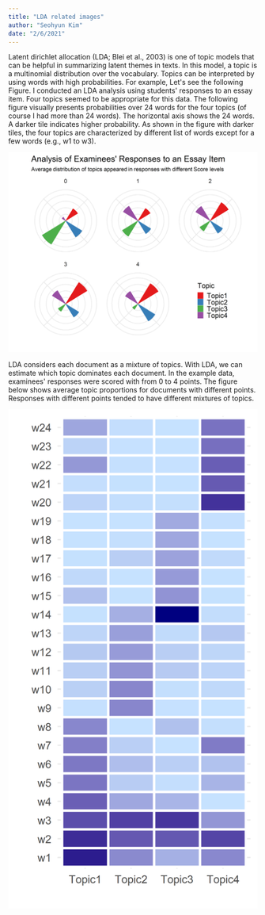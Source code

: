 ```yaml
---
title: "LDA related images"
author: "Seohyun Kim"
date: "2/6/2021"
---
```


Latent dirichlet allocation (LDA; Blei et al., 2003) is one of topic models that can be helpful in summarizing latent themes in texts. In this model, a topic is a multinomial distribution over the vocabulary. Topics can be interpreted by using words with high probabilities. For example, Let's see the following Figure. I conducted an LDA analysis using students' responses to an essay item. Four topics seemed to be appropriate for this data. The following figure visually presents probabilities over 24 words for the four topics (of course I had more than 24 words). The horizontal axis shows the 24 words. A darker tile indicates higher probability. As shown in the figure with darker tiles, the four topics are characterized by different list of words except for a few words (e.g., w1 to w3).


![Image of topics](https://github.com/Kim-s-h/myRplots/blob/master/LDA/2021-02-01-EMIP-LDA-white.png)


LDA considers each document as a mixture of topics. With LDA, we can estimate which topic dominates each document. In the example data, examinees' responses were scored with from 0 to 4 points. The figure below shows average topic proportions for documents with different points. Responses with different points tended to have different mixtures of topics. 


![Image of topic proportions |100x200 50%](https://github.com/Kim-s-h/myRplots/blob/master/LDA/2021-02-01-EMIP-LDA-tile.png)